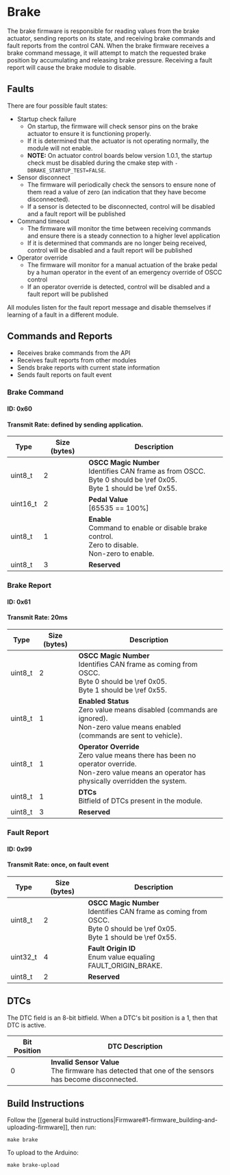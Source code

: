 # Brake

The brake firmware is responsible for reading values from the brake actuator, sending reports on its state, and receiving brake commands and fault reports from the control CAN. When the brake firmware receives a brake command message, it will attempt to match the requested brake position by accumulating and releasing brake pressure. Receiving a fault report will cause the brake module to disable.

## Faults

There are four possible fault states:

* Startup check failure
    * On startup, the firmware will check sensor pins on the brake actuator to ensure it is functioning properly.
    * If it is determined that the actuator is not operating normally, the module will not enable.
    * **NOTE:** On actuator control boards below version 1.0.1, the startup check must be disabled during the cmake step with `-DBRAKE_STARTUP_TEST=FALSE`.
* Sensor disconnect
    * The firmware will periodically check the sensors to ensure none of them read a value of zero (an indication that they have become disconnected).
    * If a sensor is detected to be disconnected, control will be disabled and a fault report will be published
* Command timeout
    * The firmware will monitor the time between receiving commands and ensure there is a steady connection to a higher level application
    * If it is determined that commands are no longer being received, control will be disabled and a fault report will be published
* Operator override
    * The firmware will monitor for a manual actuation of the brake pedal by a human operator in the event of an emergency override of OSCC control
    * If an operator override is detected, control will be disabled and a fault report will be published

All modules listen for the fault report message and disable themselves if learning of a fault in a different module.

## Commands and Reports

* Receives brake commands from the API
* Receives fault reports from other modules
* Sends brake reports with current state information
* Sends fault reports on fault event

### Brake Command

#### ID: 0x60

#### Transmit Rate: defined by sending application.

| Type     | Size (bytes) | Description |
| -------- | ------------ | ----------- |
| uint8_t  | 2            | **OSCC Magic Number** <br> Identifies CAN frame as from OSCC. <br> Byte 0 should be \ref 0x05. <br> Byte 1 should be \ref 0x55. |
| uint16_t | 2            | **Pedal Value** <br> [65535 == 100%] |
| uint8_t  | 1            | **Enable** <br> Command to enable or disable brake control. <br> Zero to disable. <br> Non-zero to enable. |
| uint8_t  | 3            | **Reserved** |

### Brake Report

#### ID: 0x61

#### Transmit Rate: 20ms

| Type     | Size (bytes) | Description |
| -----    | ----         | ----- |
| uint8_t  | 2            | **OSCC Magic Number** <br> Identifies CAN frame as coming from OSCC. <br> Byte 0 should be \ref 0x05. <br> Byte 1 should be \ref 0x55. |
| uint8_t  | 1            | **Enabled Status** <br> Zero value means disabled (commands are ignored). <br> Non-zero value means enabled (commands are sent to vehicle). |
| uint8_t  | 1            | **Operator Override** <br> Zero value means there has been no operator override. <br> Non-zero value means an operator has physically overridden the system. |
| uint8_t  | 1            | **DTCs** <br> Bitfield of DTCs present in the module. |
| uint8_t  | 3            | **Reserved** |

### Fault Report

#### ID: 0x99

#### Transmit Rate: once, on fault event

| Type     | Size (bytes) | Description |
| -------- | ------------ | ----------- |
| uint8_t  | 2            | **OSCC Magic Number** <br> Identifies CAN frame as coming from OSCC. <br> Byte 0 should be \ref 0x05. <br> Byte 1 should be \ref 0x55. |
| uint32_t | 4            | **Fault Origin ID** <br> Enum value equaling FAULT_ORIGIN_BRAKE. |
| uint8_t  | 2            | **Reserved** |

## DTCs

The DTC field is an 8-bit bitfield. When a DTC's bit position is a 1, then that DTC is active.

| Bit Position | DTC Description |
| ------------ | --------------- |
| 0            | **Invalid Sensor Value** <br> The firmware has detected that one of the sensors has become disconnected. |

## Build Instructions

Follow the [[general build instructions|Firmware#1-firmware_building-and-uploading-firmware]], then run:

```
make brake
```

To upload to the Arduino:

```
make brake-upload
```

